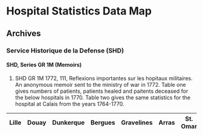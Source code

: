 # Hospital Statistics Data Map 

## Archives 

### Service Historique de la Defense (SHD)

#### SHD, Series GR 1M (Memoirs) 
1. SHD GR 1M 1772, 111, Reflexions importantes sur les hopitaux militaires. An anonymous memoir sent to the ministry of war in 1772. Table one gives numbers of patients, patients healed and paitents deceased for the below hospitals in 1770. Table two gives the same statistics for the hospital at Calais from the years 1764-1770.  

Lille|Douay|Dunkerque|Bergues|Gravelines|Arras|St. Omar|Aire|Behoune|Heddin|Bapomme|St. Renan|Rens|Calais|
-----|-----|---------|-------|----------|-----|--------|----|-------|------|-------|---------|----|------|
